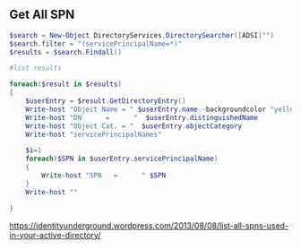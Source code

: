 ## Get All SPN


```powershell
$search = New-Object DirectoryServices.DirectorySearcher([ADSI]"")
$search.filter = "(servicePrincipalName=*)"
$results = $search.Findall()

#list results

foreach($result in $results)
{
    $userEntry = $result.GetDirectoryEntry()
    Write-host "Object Name = " $userEntry.name -backgroundcolor "yellow" -foregroundcolor "black"
    Write-host "DN      =      "  $userEntry.distinguishedName
    Write-host "Object Cat. = "  $userEntry.objectCategory
    Write-host "servicePrincipalNames"        

    $i=1
    foreach($SPN in $userEntry.servicePrincipalName)
    {
        Write-host "SPN   =      " $SPN    
    }
    Write-host ""

}
```


https://identityunderground.wordpress.com/2013/08/08/list-all-spns-used-in-your-active-directory/